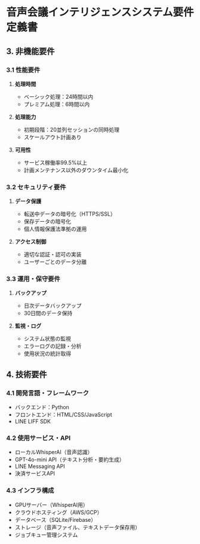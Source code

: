 # 音声会議インテリジェンスシステム要件定義書

## 3. 非機能要件
### 3.1 性能要件
1. **処理時間**
   * ベーシック処理：24時間以内
   * プレミアム処理：6時間以内

2. **処理能力**
   * 初期段階：20並列セッションの同時処理
   * スケールアウト計画あり

3. **可用性**
   * サービス稼働率99.5%以上
   * 計画メンテナンス以外のダウンタイム最小化

### 3.2 セキュリティ要件
1. **データ保護**
   * 転送中データの暗号化（HTTPS/SSL）
   * 保存データの暗号化
   * 個人情報保護法準拠の運用

2. **アクセス制御**
   * 適切な認証・認可の実装
   * ユーザーごとのデータ分離

### 3.3 運用・保守要件
1. **バックアップ**
   * 日次データバックアップ
   * 30日間のデータ保持

2. **監視・ログ**
   * システム状態の監視
   * エラーログの記録・分析
   * 使用状況の統計取得

## 4. 技術要件
### 4.1 開発言語・フレームワーク
* バックエンド：Python
* フロントエンド：HTML/CSS/JavaScript
* LINE LIFF SDK

### 4.2 使用サービス・API
* ローカルWhisperAI（音声認識）
* GPT-4o-mini API（テキスト分析・要約生成）
* LINE Messaging API
* 決済サービスAPI

### 4.3 インフラ構成
* GPUサーバー（WhisperAI用）
* クラウドホスティング（AWS/GCP）
* データベース（SQLite/Firebase）
* ストレージ（音声ファイル、テキストデータ保存用）
* ジョブキュー管理システム